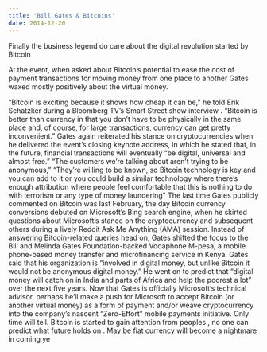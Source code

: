 ```yaml
---
title: 'Bill Gates & Bitcoins'
date: 2014-12-20
---
```

Finally the business legend do care about the digital revolution started by Bitcoin

At the event, when asked about Bitcoin’s potential to ease the cost of payment transactions for moving money from one place to another Gates waxed mostly positively about the virtual money.

“Bitcoin is exciting because it shows how cheap it can be,” he told Erik Schatzker during a Bloomberg TV’s Smart Street show interview . “Bitcoin is better than currency in that you don’t have to be physically in the same place and, of course, for large transactions, currency can get pretty inconvenient.”
Gates again reiterated his stance on cryptocurrencies when he delivered the event’s closing keynote address, in which he stated that, in the future, financial transactions will eventually “be digital, universal and almost free.”
“The customers we’re talking about aren’t trying to be anonymous,” 
“They’re willing to be known, so Bitcoin technology is key and you can add to it or you could build a similar technology where there’s enough attribution where people feel comfortable that this is nothing to do with terrorism or any type of money laundering"
The last time Gates publicly commented on Bitcoin was last February, the day Bitcoin currency conversions debuted on Microsoft’s Bing search engine, when he skirted questions about Microsoft’s stance on the cryptocurrency and subsequent others during a lively Reddit Ask Me Anything (AMA) session.
Instead of answering Bitcoin-related queries head on, Gates shifted the focus to the Bill and Melinda Gates Foundation-backed Vodaphone M-pesa, a mobile phone-based money transfer and microfinancing service in Kenya. Gates said that his organization is “involved in digital money, but unlike Bitcoin it would not be anonymous digital money.” He went on to predict that “digital money will catch on in India and parts of Africa and help the poorest a lot” over the next five years.
Now that Gates is officially Microsoft’s technical advisor, perhaps he’ll make a push for Microsoft to accept Bitcoin (or another virtual money) as a form of payment and/or weave cryptocurrency into the company’s nascent “Zero-Effort” mobile payments initiative. Only time will tell.
Bitcoin is started to gain attention from peoples , no one can predict what future holds on .
May be fiat currency will become a nightmare in coming ye